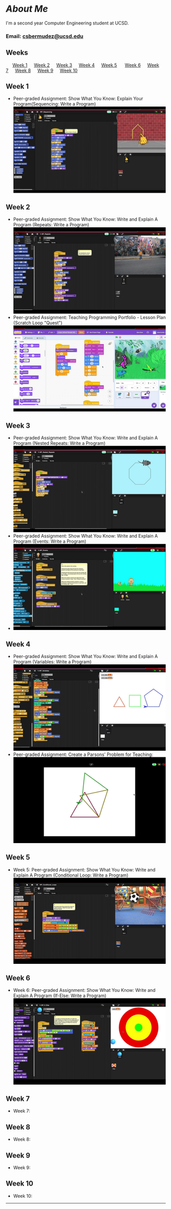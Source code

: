 # ***About Me*** 
I'm a second year Computer Engineering student at UCSD.
### Email:<tab><tab> csbermudez@ucsd.edu

## Weeks
&ensp;&ensp;&ensp;[Week 1](#week-1)&ensp;&ensp;&ensp;[Week 2](#week-2)&ensp;&ensp;&ensp;[Week 3](#week-3)&ensp;&ensp;&ensp;[Week 4](#week-4)&ensp;&ensp;&ensp;[Week 5](#week-5)&ensp;&ensp;&ensp;
[Week 6](#week-6)&ensp;&ensp;&ensp;[Week 7](#week-7)&ensp;&ensp;&ensp;[Week 8](#week-8)&ensp;&ensp;&ensp;[Week 9](#week-9)&ensp;&ensp;&ensp;[Week 10](#week-10)&ensp;&ensp;&ensp;
## Week 1
- Peer-graded Assignment: Show What You Know: Explain Your Program(Sequencing: Write a Program)\
  [![video1](Videos/Week1Thumbnail.jpeg)](https://youtu.be/r_KaFcWlwTU)
  
## Week 2
- Peer-graded Assignment: Show What You Know: Write and Explain A Program (Repeats: Write a Program)\
   [![video1](Videos/Week2_BreakDanceThumbnail.jpeg)](https://youtu.be/9pur8F_XCYE)
- Peer-graded Assignment: Teaching Programming Portfolio - Lesson Plan (Scratch Loop "Quest")
   [![video2](Videos/Week2_ScratchQuest.jpeg)](https://youtu.be/Wecll1mUuf0)
  
## Week 3
- Peer-graded Assignment: Show What You Know: Write and Explain A Program (Nested Repeats: Write a Program)\
  [![video1](Videos/Nested_Repeats_Write_a_Program_Thumbnail.jpeg)](https://www.youtube.com/watch?v=hbWhVI-q1OI)
- Peer-graded Assignment: Show What You Know: Write and Explain A Program (Events: Write a Program)
- [![video2](Videos/Events_Write_a_Program_Thumbnail.jpeg)](https://www.youtube.com/watch?v=UJJJ8MB6-bY)
  
## Week 4
- Peer-graded Assignment: Show What You Know: Write and Explain A Program (Variables: Write a Program)\
  [![video1](Videos/Variable_Explanation.jpeg)](https://www.youtube.com/watch?v=9L7mvf3aSEg)
- Peer-graded Assignment: Create a Parsons' Problem for Teaching:\
  [![video2](Videos/Parsons_Problem.jpeg)](https://www.youtube.com/watch?v=tmwCcCsib18)
  
  
## Week 5
- Week 5: Peer-graded Assignment: Show What You Know: Write and Explain A Program (Conditional Loop: Write a Program)\
   [![video1](Videos/Conditional_Loop.jpeg)](https://www.youtube.com/watch?v=s_zwbP2ny-s)

## Week 6
- Week 6: Peer-graded Assignment: Show What You Know: Write and Explain A Program (If-Else: Write a Program)\
   [![video1](Videos/if-else.jpeg)](https://www.youtube.com/watch?v=AzwJ6srvndY)
  
## Week 7
- Week 7:

## Week 8
- Week 8:
  
## Week 9
- Week 9:
  
## Week 10
- Week 10:
  
---
